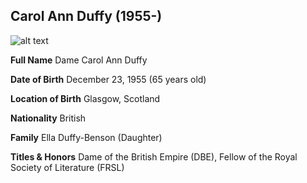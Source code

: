 ## Carol Ann Duffy (1955-)
![alt text][carolannduffy]

[carolannduffy]: https://ichef.bbci.co.uk/images/ic/640x360/p01hgyjv.jpg "Carol Ann Duffy"

**Full Name**           Dame Carol Ann Duffy

**Date of Birth**       December 23, 1955 (65 years old)

**Location of Birth**   Glasgow, Scotland

**Nationality**         British

**Family**              Ella Duffy-Benson (Daughter)

**Titles & Honors**     Dame of the British Empire (DBE), Fellow of the Royal Society of Literature (FRSL) 
